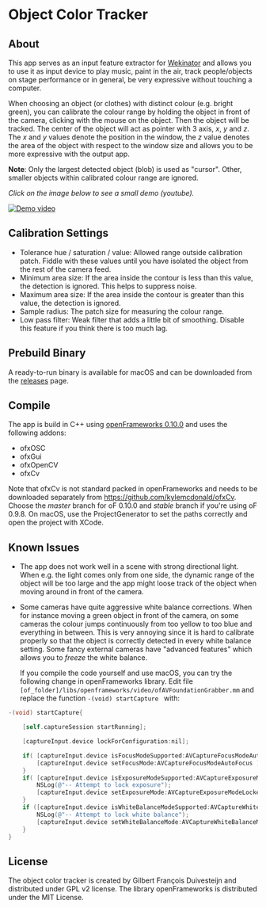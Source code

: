 # Object Color Tracker



## About

This app serves as an input feature extractor for [Wekinator](http://www.wekinator.org) and allows you to use it as input device to play music, paint in the air, track people/objects on stage performance or in general, be very expressive without touching a computer. 

When choosing an object (or clothes) with distinct colour (e.g. bright green), you can calibrate the colour range by holding the object in front of the camera, clicking with the mouse on the object. Then the object will be tracked. The center of the object will act as pointer with 3 axis, *x*, *y* and *z*. The *x* and *y* values denote the position in the window, the *z* value denotes the area of the object with respect to the window size and allows you to be more expressive with the output app. 

**Note**: Only the largest detected object (blob) is used as "cursor". Other, smaller objects within calibrated colour range are ignored.

*Click on the image below to see a small demo (youtube).*

[![Demo video](https://img.youtube.com/vi/rXNgobgluP0/0.jpg)](http://www.youtube.com/watch?v=rXNgobgluP0)


## Calibration Settings

- Tolerance hue / saturation / value: Allowed range outside calibration patch. Fiddle with these values until you have isolated the object from the rest of the camera feed. 
- Minimum area size: If the area inside the contour is less than this value, the detection is ignored. This helps to suppress noise.
- Maximum area size: If the area inside the contour is greater than this value, the detection is ignored.
- Sample radius: The patch size for measuring the colour range.
- Low pass filter: Weak filter that adds a little bit of smoothing. Disable this feature if you think there is too much lag.

## Prebuild Binary

A ready-to-run binary is available for macOS and can be downloaded from the [releases](https://github.com/gilbertfrancois/object-color-tracker/releases) page.

## Compile

The app is build in C++ using [openFrameworks 0.10.0](http://www.openframeworks.cc) and uses the following addons:

- ofxOSC
- ofxGui
- ofxOpenCV
- ofxCv

Note that ofxCv is not standard packed in openFrameworks and needs to be downloaded separately from https://github.com/kylemcdonald/ofxCv. Choose the *master* branch for oF 0.10.0 and _stable_ branch if you're using oF 0.9.8. On macOS, use the ProjectGenerator to set the paths correctly and open the project with XCode. 

## Known Issues

- The app does not work well in a scene with strong directional light. When e.g. the light comes only from one side, the dynamic range of the object will be too large and the app might loose track of the object when moving around in front of the camera.

- Some cameras have quite aggressive white balance corrections. When for instance moving a green object in front of the camera, on some cameras the colour jumps continuously from too yellow to too blue and everything in between. This is very annoying since it is hard to calibrate properly so that the object is correctly detected in every white balance setting. Some fancy external cameras have "advanced features" which allows you to _freeze_ the white balance. 

  If you compile the code yourself and use macOS, you can try the following change in openFrameworks library. Edit file `[of_folder]/libs/openframeworks/video/ofAVFoundationGrabber.mm` and replace the function `-(void) startCapture ` with:


```objective-c
-(void) startCapture{

	[self.captureSession startRunning];

	[captureInput.device lockForConfiguration:nil];

    if( [captureInput.device isFocusModeSupported:AVCaptureFocusModeAutoFocus] ) {
        [captureInput.device setFocusMode:AVCaptureFocusModeAutoFocus ];
    }
    if( [captureInput.device isExposureModeSupported:AVCaptureExposureModeLocked] ) {
        NSLog(@"-- Attempt to lock exposure");
        [captureInput.device setExposureMode:AVCaptureExposureModeLocked ];
    }
    if ([captureInput.device isWhiteBalanceModeSupported:AVCaptureWhiteBalanceModeLocked]) {
        NSLog(@"-- Attempt to lock white balance");
        [captureInput.device setWhiteBalanceMode:AVCaptureWhiteBalanceModeLocked];
    }
}

```

## License

The object color tracker is created by Gilbert François Duivesteijn and distributed under GPL v2 license. The library openFrameworks is distributed under the MIT License.



